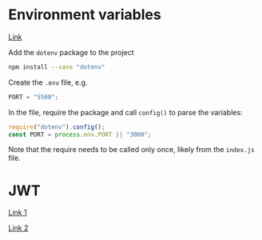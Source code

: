 # Environment variables

[Link](https://nodejs.dev/en/learn/how-to-read-environment-variables-from-nodejs/)

Add the `dotenv` package to the project

```bash
npm install --save "dotenv"
```

Create the `.env` file, e.g.

```javascript
PORT = "5500";
```

In the file, require the package and call `config()` to parse the variables:

```javascript
require("dotenv").config();
const PORT = process.env.PORT || "3000";
```

Note that the require needs to be called only once, likely from the `index.js` file.

# JWT

[Link 1](https://www.section.io/engineering-education/how-to-build-authentication-api-with-jwt-token-in-nodejs/)

[Link 2](https://dev.to/cyberwolves/node-js-api-authentication-with-jwt-json-web-token-auth-middleware-ggm)
